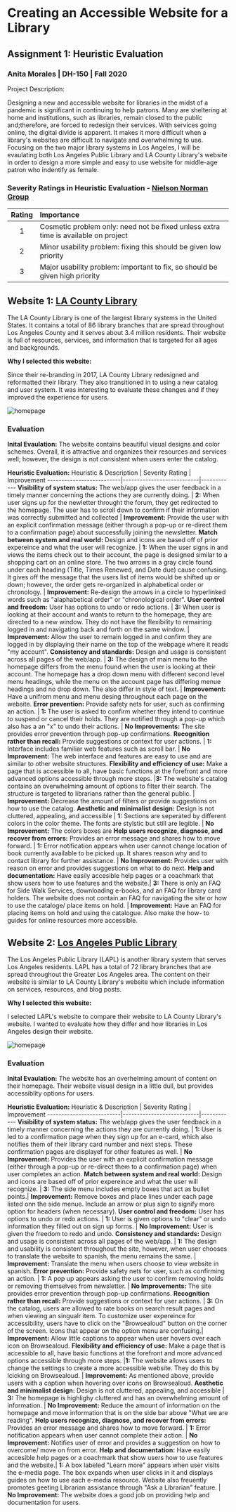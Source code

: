 # Creating an Accessible Website for a Library 
## Assignment 1: Heuristic Evaluation
### Anita Morales | DH-150 | Fall 2020

Project Description:

Designing a new and accessible website for libraries in the midst of a pandemic is significant in continuing to help patrons. Many are sheltering at home and institutions, such as libraries, remain closed to the public and;therefore, are forced to redesign their services. With services going online, the digital divide is apparent. It makes it more difficult when a library's websites are difficult to navigate and overwhelming to use. Focusing on the two major library systems in Los Angeles, I will be evaulating both Los Angeles Public Library and LA County Library's website in order to design a more simple and easy to use website for middle-age patron who indentify as female.

### Severity Ratings in Heuristic Evaluation - [Nielson Norman Group](https://www.nngroup.com/articles/how-to-rate-the-severity-of-usability-problems/)  
Rating  | Importance  |
:---: | :---  |
1  | Cosmetic problem only: need not be fixed unless extra time is available on project  |
2  | Minor usability problem: fixing this should be given low priority  |
3  | Major usability problem: important to fix, so should be given high priority  |

## Website 1: [LA County Library](https://lacountylibrary.org/)

The LA County Library is one of the largest library systems in the United States. It contains a total of 86 library branches that are spread throughout Los Angeles County and it serves about 3.4 million residents. Their website is full of resources, services, and information that is targeted for all ages and backgrounds.

**Why I selected this website:**

Since their re-branding in 2017, LA County Library redesigned and reformatted their library. They also transitioned in to using a new catalog and user system. It was interesting to evaluate these changes and if they improved the experience for users.

 ![homepage](LaCounty_home.png)
 

### Evaluation

**Inital Evaulation:** The website contains beautiful visual designs and color schemes. Overall, it is attractive and organizes their resources and services well; however, the design is not consistent when users enter the catalog. 

**Heuristic Evaluation:**
Heuristic & Description |  Severity Rating | Improvement 
--------------------------|---------------------------|------------
**Visibility of system status:** The web/app gives the user feedback in a timely manner concerning the actions they are currently doing. | **2:** When user signs up for the newletter throught the forum, they get redirected to the homepage. The user has to scroll down to confirm if their information was correctly submitted and collected | **Improvement:** Provide the user with an explicit confirmation message (either through a pop-up or re-direct them to a confirmation page) about successfully joining the newsletter.
**Match between system and real world:** Design and icons are based off of prior expereince and what the user will recognize. | **1:** When the user signs in and views the items check out to their account, the page is designed similar to a shopping cart on an online store. The two arrows in a gray circle found under each heading (Title, Times Renewed, and Date due) cause confusing. It gives off the message that the users list of items would be shifted up or down; however, the order gets re-organized in alphabetical order or chronology. | **Improvement:** Re-design the arrows in a circle to hyperlinked words such as "alaphabetical order" or "chronological order".
**User control and freedom:** User has options to undo or redo actions. | **3:** When user is looking at their account and wants to return to the homepage, they are directed to a new window. They do not have the flexibility to remaining logged in and navigating back and forth on the same window. | **Improvement:** Allow the user to remain logged in and confirm they are logged in by displaying their name on the top of the webpage where it reads "my account".
**Consistency and standards:** Design and usage is consistent across all pages of the web/app. | **3:** The design of main menu to the homepage differs from the menu found when the user is looking at their account. The homepage has a drop down menu with different second level menu headings, while the menu on the account page has differing menue headings and no drop down. The also differ in style of text. | **Improvement:** Have a unifrom menu and menu desing throughout each page on the website.
**Error prevention:** Provide safety nets for user, such as confirming an action. | **1:** The user is asked to confirm whether they intend to continue to suspend or cancel their holds. They are notified through a pop-up which also has a an "x" to undo their actions. | **No Improvements:** The site provides error prevention through pop-up confirmations. 
**Recognition rather than recall:** Provide suggestions or context for user actions. | **1:** Interface includes familiar web features such as scroll bar. | **No Improvement:** The web interface and features are easy to use and are similar to other website structures.
**Flexibility and efficiency of use:** Make a page that is accessible to all, have basic functions at the forefront and more advanced options accessible through more steps. |**3:** The website's catalog contains an overwhelming amount of options to filter their search. The structure is targeted to librarians rather than the general public. | **Improvement:** Decrease the amount of filters or provide suggestions on how to use the catalog. 
**Aesthetic and minimalist design:** Design is not cluttered, appealing, and accessible | **1:** Sections are seperated by different colors in the color theme. The fonts are stylstic but still are legible. | **No Improvement:** The colors boxes are 
**Help users recognize, diagnose, and recover from errors:** Provides an error message and shares how to move forward. | **1:** Error notification appears when user cannot change location of book currently available to be picked up. It shares reason why and to contact library for further assistance. | **No Improvement:** Provides user with reason on error and provides suggestions on what to do next.
**Help and documentation:** Have easily accesible help pages or a coachmark that show users how to use features and the website.| **3:** There is only an FAQ for Side Walk Services, downloading e-books, and an FAQ for library card holders. The website does not contain an FAQ for navigating the site or how to use the cataloge/ place items on hold. | **Improvement:** Have an FAQ for placing items on hold and using the catalogue. Also make the how- to  guides for online resources more accessible. 


## Website 2: [Los Angeles Public Library](https://www.lapl.org/)

The Los Angeles Public Library (LAPL) is another library system that serves Los Angeles residents. LAPL has a total of 72 library branches that are spread throughout the Greater Los Angeles area. The content on their website is similar to LA County Library's website which include information on services, resources, and blog posts. 

**Why I selected this website:**

I selected LAPL's website to compare their website to LA County Library's website. I wanted to evaluate how they differ and how libraries in Los Angeles design their website.


 ![homepage](LA_home.png)
 
 ### Evaluation

**Inital Evaulation:** The website has an overhelming amount of content on their homepage. Their website visual design in a little dull, but provides accessiblity options for users. 

**Heuristic Evaluation:**
Heuristic & Description |  Severity Rating | Improvement 
--------------------------|---------------------------|------------
**Visibility of system status:** The web/app gives the user feedback in a timely manner concerning the actions they are currently doing. | **1:** User is led to a confirmation page when they sign up for an e-card, which also notifies them of their library card number and next steps. These confirmation pages are displayef for other features as well. | **No Improvement:** Provides the user with an explicit confirmation message (either through a pop-up or re-direct them to a confirmation page) when user completes an action.
**Match between system and real world:** Design and icons are based off of prior expereince and what the user will recognize. | **3:** The side menu includes empty boxes that act as bullet points.| **Improvement:** Remove boxes and place lines under each page listed onn the side menue. Include an arrow or plus sign to signify more option for headers (when necessary).
**User control and freedom:** User has options to undo or redo actions. | **1:** User is given options to "clear" or undo information they filled out on sign up forms. | **No Improvement:** User is given the freedom to redo and undo. 
**Consistency and standards:** Design and usage is consistent across all pages of the web/app. | **1:** The design and usability is consistent throughout the site, however, when user chooses to translate the website to spanish, the menu remains the same. | **Improvement:** Translate the menu when users choose to view website in spanish.
**Error prevention:** Provide safety nets for user, such as confirming an action. | **1:** A pop up appears asking the user to confirm removing holds or removing themselves from newsletter. | **No Improvements:** The site provides error prevention through pop-up confirmations. 
**Recognition rather than recall:** Provide suggestions or context for user actions. | **3:** On the catalog, users are allowed to rate books on search result pages and when viewing an singualr item. To customize user expereince for accessibility, users have to click on the "Browsealoud" button on the corner of the screen. Icons that appear on the option menu are confusing.| **Improvement:** Allow little captions to appear when user hovers over each icon on Browsealoud. 
**Flexibility and efficiency of use:** Make a page that is accessible to all, have basic functions at the forefront and more advanced options accessible through more steps. |**1:** The website allows users to change the settings to create a more accessible website. They do this by lcicking on Browsealoud.  | **Improvement:** As mentioned above, provide users with a caption when hovering over icons on Browsealoud.
**Aesthetic and minimalist design:** Design is not cluttered, appealing, and accessible | **3:** The homepage is highlighy cluttered and has an overwhelming amount of information.  | **No Improvement:** Reduce the amount of information on the homepage and move information that is on the side bar above "What we are reading".
**Help users recognize, diagnose, and recover from errors:** Provides an error message and shares how to move forward. | **1:** Error notification appears when user cannot complete their action. | **No Improvement:** Notifies user of error and provides a suggestion on how to overcome/ move on from error.
 **Help and documentation:** Have easily accesible help pages or a coachmark that show users how to use features and the website.| **1:** A box labeled "Learn more" appears when user visits the e-media page. The box expands when user clicks in it and displays guides on how to use each e-media resource. Website also freuently promotes geeting Librarian assistance through "Ask a Librarian" feature. | **No Improvement:** The website does a good job on providing help and documentation for users.

